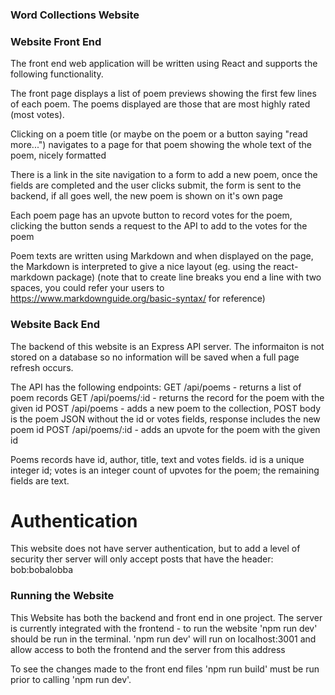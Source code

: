 ### Word Collections Website

### Website Front End

The front end web application will be written using React and supports the following functionality.

The front page displays a list of poem previews showing the first few lines of each poem. The poems displayed are those that are most highly rated (most votes).

Clicking on a poem title (or maybe on the poem or a button saying "read more...") navigates to a page for that poem showing the whole text of the poem, nicely formatted

There is a link in the site navigation to a form to add a new poem, once the fields are completed and the user clicks submit, the form is sent to the backend, if all goes well, the new poem is shown on it's own page

Each poem page has an upvote button to record votes for the poem, clicking the button sends a request to the API to add to the votes for the poem

Poem texts are written using Markdown and when displayed on the page, the Markdown is interpreted to give a nice layout (eg. using the react-markdown package) (note that to create line breaks you end a line with two spaces, you could refer your users to https://www.markdownguide.org/basic-syntax/ for reference)

### Website Back End

The backend of this website is an Express API server. The informaiton is not stored on a database so no information will
be saved when a full page refresh occurs.

The API has the following endpoints:
GET /api/poems - returns a list of poem records
GET /api/poems/:id - returns the record for the poem with the given id
POST /api/poems - adds a new poem to the collection, POST body is the poem JSON without the id or votes fields, response includes the new poem id
POST /api/poems/:id - adds an upvote for the poem with the given id

Poems records have id, author, title, text and votes fields. id is a unique integer id; votes is an integer count of upvotes for the poem; the remaining fields are text.

# Authentication

This website does not have server authentication, but to add a level of security ther server will only accept posts that have the
header: bob:bobalobba

### Running the Website

This Website has both the backend and front end in one project.
The server is currently integrated with the frontend - to run the website 'npm run dev' should be run in the terminal.
'npm run dev' will run on localhost:3001 and allow access to both the frontend and the server from this address

To see the changes made to the front end files 'npm run build' must be run prior to calling 'npm run dev'.
